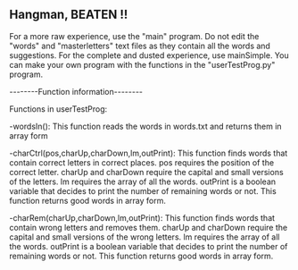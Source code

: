<div class="Intro"><h2>Hangman, <b>BEATEN !!</b></h2></div>

For a more raw experience, use the "main" program. Do not edit the "words" and "masterletters" text files as they contain all the words and suggestions. For the complete and dusted experience, use mainSimple. You can make your own program with the functions in the "userTestProg.py" program.


--------Function information--------

Functions in userTestProg:

-wordsIn(): This function reads the words in words.txt and returns them in array form

-charCtrl(pos,charUp,charDown,lm,outPrint): This function finds words that contain correct letters in correct places. pos requires the position of the correct letter. charUp and charDown require the capital and small versions of the letters. lm requires the array of all the words. outPrint is a boolean variable that decides to print the number of remaining words or not. This function returns good words in array form.

-charRem(charUp,charDown,lm,outPrint): This function finds words that contain wrong letters and removes them. charUp and charDown require the capital and small versions of the wrong letters. lm requires the array of all the words. outPrint is a boolean variable that decides to print the number of remaining words or not. This function returns good words in array form.
